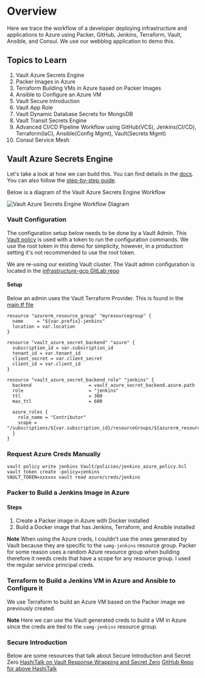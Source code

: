 # Overview

Here we trace the workflow of a developer deploying infrastructure and applications to Azure using Packer, GitHub, Jenkins, Terraform, Vault, Ansible, and Consul. We use our webblog application to demo this.

## Topics to Learn
1. Vault Azure Secrets Engine
2. Packer Images in Azure
3. Terraform Building VMs in Azure based on Packer Images
4. Ansible to Configure an Azure VM
5. Vault Secure Introduction
6. Vault App Role
7. Vault Dynamic Database Secrets for MongoDB
8. Vault Transit Secrets Engine
9.  Advanced CI/CD Pipeline Workflow using GitHub(VCS), Jenkins(CI/CD), Terraform(IaC), Ansible(Config Mgmt), Vault(Secrets Mgmt)
10. Consul Service Mesh

## Vault Azure Secrets Engine
Let's take a look at how we can build this. You can find details in the [docs](https://www.vaultproject.io/docs/secrets/azure). You can also follow the [step-by-step guide](https://learn.hashicorp.com/tutorials/vault/azure-secrets).

Below is a diagram of the Vault Azure Secrets Engine Workflow

![Vault Azure Secrets Engine Workflow Diagram](https://learn.hashicorp.com/img/vault-azure-secrets-0.png)

### Vault Configuration

The configuration setup below needs to be done by a Vault Admin. This [Vault policy](https://learn.hashicorp.com/tutorials/vault/azure-secrets#policy-requirements) is used with a token to run the configuration commands. We use the root token in this demo for simplicity, however, in a production setting it's not recommended to use the root token.

We are re-using our existing Vault cluster. The Vault admin configuration is located in the [infrastructure-gcp GitLab repo](https://gitlab.com/public-projects3/infrastructure-gcp/-/tree/master/terraform-vault-configuration)

#### Setup

Below an admin uses the Vault Terraform Provider. This is found in the [main.tf file](https://gitlab.com/public-projects3/infrastructure-gcp/-/blob/master/terraform-vault-configuration/main.tf)

```
resource "azurerm_resource_group" "myresourcegroup" {
  name     = "${var.prefix}-jenkins"
  location = var.location
}

resource "vault_azure_secret_backend" "azure" {
  subscription_id = var.subscription_id
  tenant_id = var.tenant_id
  client_secret = var.client_secret
  client_id = var.client_id
}

resource "vault_azure_secret_backend_role" "jenkins" {
  backend                     = vault_azure_secret_backend.azure.path
  role                        = "jenkins"
  ttl                         = 300
  max_ttl                     = 600

  azure_roles {
    role_name = "Contributor"
    scope =  "/subscriptions/${var.subscription_id}/resourceGroups/${azurerm_resource_group.myresourcegroup.name}"
  }
}
```

### Request Azure Creds Manually

```shell
vault policy write jenkins Vault/policies/jenkins_azure_policy.hcl
vault token create -policy=jenkins
VAULT_TOKEN=xxxxxx vault read azure/creds/jenkins
```

### Packer to Build a Jenkins Image in Azure

#### Steps
1. Create a Packer image in Azure with Docker installed
2. Build a Docker image that has Jenkins, Terraform, and Ansible installed

**Note**
When using the Azure creds, I couldn't use the ones generated by Vault because they are specific to the `samg-jenkins` resource group. Packer for some reason uses a random Azure resource group when building therefore it needs creds that have a scope for any resource group. I used the regular service principal creds.

### Terraform to Build a Jenkins VM in Azure and Ansible to Configure it

We use Terraform to build an Azure VM based on the Packer image we previously created. 

**Note**
Here we can use the Vault generated creds to build a VM in Azure since the creds are tied to the `samg-jenkins` resource group.

### Secure Introduction

Below are some resources that talk about Secure Introduction and Secret Zero
[HashiTalk on Vault Response Wrapping and Secret Zero](https://www.hashicorp.com/resources/vault-response-wrapping-makes-the-secret-zero-challenge-a-piece-of-cake)
[GitHub Repo for above HashiTalk](https://github.com/misurellig/hashitalks-demo)